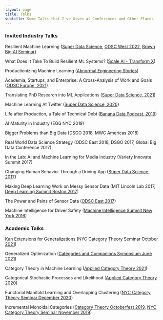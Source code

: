 ```yaml
---
layout: page
title: Talks
subtitle: Some Talks that I've Given at Conferences and Other Places
---
```

<script>
  (function(i,s,o,g,r,a,m){i['GoogleAnalyticsObject']=r;i[r]=i[r]||function(){
  (i[r].q=i[r].q||[]).push(arguments)},i[r].l=1*new Date();a=s.createElement(o),
  m=s.getElementsByTagName(o)[0];a.async=1;a.src=g;m.parentNode.insertBefore(a,m)
  })(window,document,'script','https://www.google-analytics.com/analytics.js','ga');

  ga('create', 'UA-82391879-1', 'auto');
  ga('send', 'pageview');

</script>

### Invited Industry Talks




Resilient Machine Learning ([Super Data Science](https://www.superdatascience.com/podcast/resilient-machine-learning), [ODSC West 2022](https://odsc.com/california/aix-west/), [Brown Big AI Seminar](https://lists.cs.brown.edu/sympa/arc/talks/2022-11/msg00006.html))

What Does It Take To Build Resilient ML Systems? ([Scale AI - Transform X](https://exchange.scale.com/home/events/scale-transformx-2022))


Productionizing Machine Learning ([Abnormal Engineering Stories](https://abnormalsecurity.com/blog/engineering-stories-productionizing-machine-learning))

Academia, Startups, and Enterprise: A Cross-Analysis of Work and Goals ([ODSC Europe, 2021](https://app.aiplus.training/courses/odsc-europe-2021-talks))

Translating PhD Research into ML Applications ([Super Data Science, 2021](www.superdatascience.com/451))

Machine Learning At Twitter ([Super Data Science, 2020](https://www.superdatascience.com/podcast/machine-learning-at-twitter))

Life after Production, a Tale of Technical Debt ([Banana Data Podcast, 2019](https://www.buzzsprout.com/300035/2082846))

AI Maturity in Industry (EGG NYC 2019)

Bigger Problems than Big Data (DSGO 2018, MWC Americas 2018)

Real World Data Science Strategy (ODSC East 2018, DSGO 2017, Global Big Data Conference 2017)

In the Lab: AI and Machine Learning for Media Industry (Variety Innovate Summit 2017)

Changing Human Behavior Through a Driving App ([Super Data Science, 2017](https://soundcloud.com/superdatascience/sds-059-changing-human-behaviour-through-a-driving-app))

Making Deep Learning Work on Messy Sensor Data (MIT Lincoln Lab 2017, [Deep Learning Summit Boston 2017](https://www.youtube.com/watch?v=3Focs88C-so))

The Power and Pains of Sensor Data ([ODSC East 2017](https://www.youtube.com/watch?list=PLB2SCq-tZtVkquR6O15BtcOdfZotXV5y_&v=1QuqOIFsaj4))

Machine Intelligence for Driver Safety ([Machine Intelligence Summit New York 2016](https://www.youtube.com/watch?v=DIPY-RhgeTA))


### Academic Talks


Kan Extensions for Generalizations ([NYC Category Theory Seminar October 2021](https://www.youtube.com/watch?v=Q4dzDcYfsfA))


Generalized Optimization ([Categories and Companions Symposium June 2021](https://www.youtube.com/watch?v=oHetgCx-5lY&list=PLWe3D9XTd7q38yfgRm77hcTIrZFhV3rzH))


Category Theory in Machine Learning ([Applied Category Theory 2021](https://youtu.be/1NHBexWYgkU?t=2360))


Categorical Stochastic Processes and Likelihood ([Applied Category Theory 2020](https://www.youtube.com/watch?v=OrCo-TJddQA))


Functorial Manifold Learning and Overlapping Clustering ([NYC Category Theory Seminar December 2020](https://www.youtube.com/watch?v=m9uSslcHjTQ))

Incremental Monoidal Categories ([Category Theory Octoberfest 2019](https://ct-octoberfest.github.io/), [NYC Category Theory Seminar November 2019](http://www.sci.brooklyn.cuny.edu/~noson/CTseminar.html))


